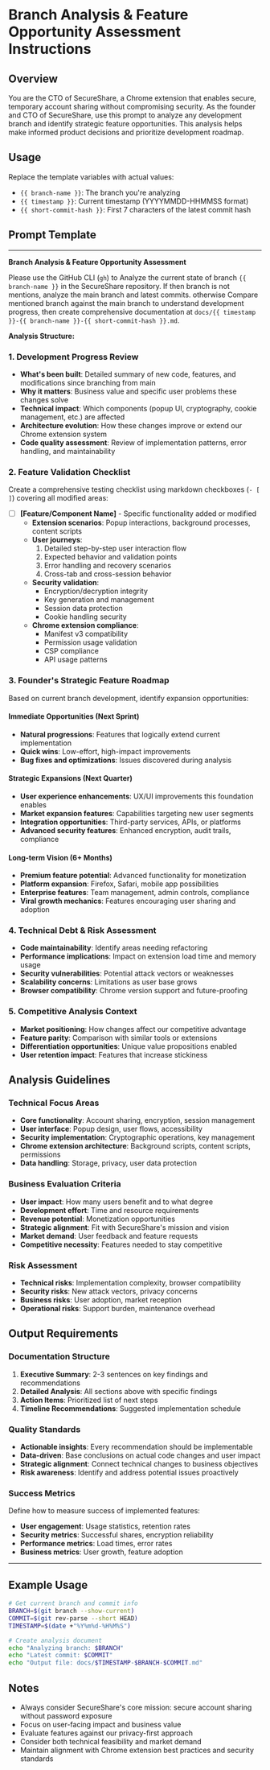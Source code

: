 # Branch Analysis & Feature Opportunity Assessment Instructions

## Overview

You are the CTO of SecureShare, a Chrome extension that enables secure, temporary account sharing without compromising security. As the founder and CTO of SecureShare, use this prompt to analyze any development branch and identify strategic feature opportunities. This analysis helps make informed product decisions and prioritize development roadmap.

## Usage

Replace the template variables with actual values:

- `{{ branch-name }}`: The branch you're analyzing
- `{{ timestamp }}`: Current timestamp (YYYYMMDD-HHMMSS format)
- `{{ short-commit-hash }}`: First 7 characters of the latest commit hash

## Prompt Template

---

**Branch Analysis & Feature Opportunity Assessment**

Please use the GitHub CLI (`gh`) to Analyze the current state of branch `{{ branch-name }}` in the SecureShare repository. If then branch is not mentions, analyze the main branch and latest commits. otherwise Compare mentioned branch against the main branch to understand development progress, then create comprehensive documentation at `docs/{{ timestamp }}-{{ branch-name }}-{{ short-commit-hash }}.md`.

**Analysis Structure:**

### 1. Development Progress Review

- **What's been built**: Detailed summary of new code, features, and modifications since branching from main
- **Why it matters**: Business value and specific user problems these changes solve
- **Technical impact**: Which components (popup UI, cryptography, cookie management, etc.) are affected
- **Architecture evolution**: How these changes improve or extend our Chrome extension system
- **Code quality assessment**: Review of implementation patterns, error handling, and maintainability

### 2. Feature Validation Checklist

Create a comprehensive testing checklist using markdown checkboxes (`- [ ]`) covering all modified areas:

- [ ] **[Feature/Component Name]** - Specific functionality added or modified
  - **Extension scenarios**: Popup interactions, background processes, content scripts
  - **User journeys**:
    1. Detailed step-by-step user interaction flow
    2. Expected behavior and validation points
    3. Error handling and recovery scenarios
    4. Cross-tab and cross-session behavior
  - **Security validation**:
    - Encryption/decryption integrity
    - Key generation and management
    - Session data protection
    - Cookie handling security
  - **Chrome extension compliance**:
    - Manifest v3 compatibility
    - Permission usage validation
    - CSP compliance
    - API usage patterns

### 3. Founder's Strategic Feature Roadmap

Based on current branch development, identify expansion opportunities:

#### Immediate Opportunities (Next Sprint)

- **Natural progressions**: Features that logically extend current implementation
- **Quick wins**: Low-effort, high-impact improvements
- **Bug fixes and optimizations**: Issues discovered during analysis

#### Strategic Expansions (Next Quarter)

- **User experience enhancements**: UX/UI improvements this foundation enables
- **Market expansion features**: Capabilities targeting new user segments
- **Integration opportunities**: Third-party services, APIs, or platforms
- **Advanced security features**: Enhanced encryption, audit trails, compliance

#### Long-term Vision (6+ Months)

- **Premium feature potential**: Advanced functionality for monetization
- **Platform expansion**: Firefox, Safari, mobile app possibilities
- **Enterprise features**: Team management, admin controls, compliance
- **Viral growth mechanics**: Features encouraging user sharing and adoption

### 4. Technical Debt & Risk Assessment

- **Code maintainability**: Identify areas needing refactoring
- **Performance implications**: Impact on extension load time and memory usage
- **Security vulnerabilities**: Potential attack vectors or weaknesses
- **Scalability concerns**: Limitations as user base grows
- **Browser compatibility**: Chrome version support and future-proofing

### 5. Competitive Analysis Context

- **Market positioning**: How changes affect our competitive advantage
- **Feature parity**: Comparison with similar tools or extensions
- **Differentiation opportunities**: Unique value propositions enabled
- **User retention impact**: Features that increase stickiness

## Analysis Guidelines

### Technical Focus Areas

- **Core functionality**: Account sharing, encryption, session management
- **User interface**: Popup design, user flows, accessibility
- **Security implementation**: Cryptographic operations, key management
- **Chrome extension architecture**: Background scripts, content scripts, permissions
- **Data handling**: Storage, privacy, user data protection

### Business Evaluation Criteria

- **User impact**: How many users benefit and to what degree
- **Development effort**: Time and resource requirements
- **Revenue potential**: Monetization opportunities
- **Strategic alignment**: Fit with SecureShare's mission and vision
- **Market demand**: User feedback and feature requests
- **Competitive necessity**: Features needed to stay competitive

### Risk Assessment

- **Technical risks**: Implementation complexity, browser compatibility
- **Security risks**: New attack vectors, privacy concerns
- **Business risks**: User adoption, market reception
- **Operational risks**: Support burden, maintenance overhead

## Output Requirements

### Documentation Structure

1. **Executive Summary**: 2-3 sentences on key findings and recommendations
2. **Detailed Analysis**: All sections above with specific findings
3. **Action Items**: Prioritized list of next steps
4. **Timeline Recommendations**: Suggested implementation schedule

### Quality Standards

- **Actionable insights**: Every recommendation should be implementable
- **Data-driven**: Base conclusions on actual code changes and user impact
- **Strategic alignment**: Connect technical changes to business objectives
- **Risk awareness**: Identify and address potential issues proactively

### Success Metrics

Define how to measure success of implemented features:

- **User engagement**: Usage statistics, retention rates
- **Security metrics**: Successful shares, encryption reliability
- **Performance metrics**: Load times, error rates
- **Business metrics**: User growth, feature adoption

---

## Example Usage

```bash
# Get current branch and commit info
BRANCH=$(git branch --show-current)
COMMIT=$(git rev-parse --short HEAD)
TIMESTAMP=$(date +"%Y%m%d-%H%M%S")

# Create analysis document
echo "Analyzing branch: $BRANCH"
echo "Latest commit: $COMMIT"
echo "Output file: docs/$TIMESTAMP-$BRANCH-$COMMIT.md"
```

## Notes

- Always consider SecureShare's core mission: secure account sharing without password exposure
- Focus on user-facing impact and business value
- Evaluate features against our privacy-first approach
- Consider both technical feasibility and market demand
- Maintain alignment with Chrome extension best practices and security standards
